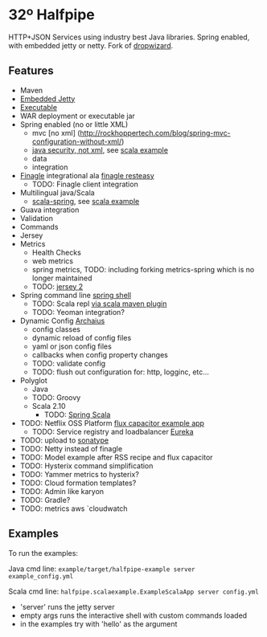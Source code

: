 32º Halfpipe
====================

HTTP+JSON Services using industry best Java libraries.
Spring enabled, with embedded jetty or netty.  Fork of [dropwizard](http://dropwizard.codahale.com/).

Features
-----
- Maven
- [Embedded Jetty](http://www.eclipse.org/jetty/documentation/current/embedding-jetty.html)
- [Executable](https://github.com/brianm/really-executable-jars-maven-plugin)
- WAR deployment or executable jar
- Spring enabled (no or little XML)
    - mvc [no xml] (http://rockhoppertech.com/blog/spring-mvc-configuration-without-xml/)
    - [java security, not xml](http://blog.springsource.org/2011/08/01/spring-security-configuration-with-scala/), see [scala example](https://github.com/32degrees/halfpipe/tree/master/halfpipe-scala-example)
    - data
    - integration
- [Finagle](http://twitter.github.com/finagle/) integrational ala [finagle resteasy](https://github.com/opower/finagle-resteasy)
    - TODO: Finagle client integration
- Multilingual java/Scala
    - [scala-spring](https://github.com/ewolff/scala-spring), see [scala example](https://github.com/32degrees/halfpipe/tree/master/halfpipe-scala-example)
- Guava integration
- Validation
- Commands
- Jersey
- Metrics
    - Health Checks
    - web metrics
    - spring metrics, TODO: including forking metrics-spring which is no longer maintained
    - TODO: [jersey 2](http://jersey.java.net/documentation/snapshot/index.html)
- Spring command line [spring shell](http://www.springsource.org/spring-shell/)
    - TODO: Scala repl [via scala maven plugin](http://davidb.github.com/scala-maven-plugin/example_console.html)
    - TODO: Yeoman integration?
- Dynamic Config [Archaius](https://github.com/Netflix/archaius)
    - config classes
    - dynamic reload of config files
    - yaml or json config files
    - callbacks when config property changes
    - TODO: validate config
    - TODO: flush out configuration for: http, logginc, etc...
- Polyglot
    - Java
    - TODO: Groovy
    - Scala 2.10
        - TODO: [Spring Scala](http://blog.springsource.org/2012/12/10/introducing-spring-scala)
- TODO: Netflix OSS Platform [flux capacitor example app](https://github.com/cfregly/fluxcapacitor)
    - TODO: Service registry and loadbalancer [Eureka](https://github.com/Netflix/eureka)
- TODO: upload to [sonatype](https://docs.sonatype.org/display/Repository/Sonatype+OSS+Maven+Repository+Usage+Guide)
- TODO: Netty instead of finagle
- TODO: Model example after RSS recipe and flux capacitor
- TODO: Hysterix command simplification
- TODO: Yammer metrics to hysterix?
- TODO: Cloud formation templates?
- TODO: Admin like karyon
- TODO: Gradle?
- TODO: metrics aws `cloudwatch

Examples
-----
To run the examples:

Java cmd line: `example/target/halfpipe-example server example_config.yml`

Scala cmd line: `halfpipe.scalaexample.ExampleScalaApp server config.yml`

- 'server' runs the jetty server
- empty args runs the interactive shell with custom commands loaded
- in the examples try with 'hello' as the argument